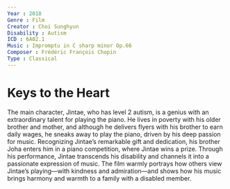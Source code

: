 ```yaml
---
Year : 2018
Genre : Film
Creator : Choi Sunghyun
Disability : Autism
ICD : 6A02.1
Music : Impromptu in C sharp minor Op.66
Composer : Frédéric François Chopin
Type : Classical
---
```


# Keys to the Heart

The main character, Jintae, who has level 2 autism, is a genius with an extraordinary talent for playing the piano. He lives in poverty with his older brother and mother,
and although he delivers flyers with his brother to earn daily wages, he sneaks away to play the piano, driven by his deep passion for music.
Recognizing Jintae’s remarkable gift and dedication, his brother Joha enters him in a piano competition, where Jintae wins a prize. 
Through his performance, Jintae transcends his disability and channels it into a passionate expression of music.
The film warmly portrays how others view Jintae’s playing—with kindness and admiration—and shows how his music brings harmony and warmth to a family with a disabled member.
